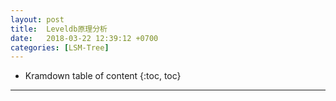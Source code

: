 ```yaml
---
layout: post
title:  Leveldb原理分析
date:   2018-03-22 12:39:12 +0700
categories: [LSM-Tree]
---
```


* Kramdown table of content
{:toc, toc}

----------------

